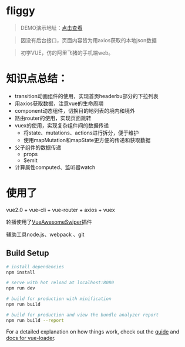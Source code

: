 # fliggy

> DEMO演示地址：[点击查看](http://classical.yancx.cn/Fliggy)

> 因没有后台接口，页面内容皆为用axios获取的本地json数据

> 初学VUE，仿的阿里飞猪的手机端web。



# 知识点总结：

- transition动画组件的使用，实现首页headerbu部分的下拉列表
- 用axios获取数据，注意vue的生命周期
- component动态组件，切换目的地列表的境内和境外
- 路由router的使用，实现页面跳转
- vuex的使用，实现复杂组件间的数据传递
  - 将state、mutations、actions进行拆分，便于维护
  - 使用mapMutation和mapState更方便的传递和获取数据
- 父子组件的数据传递
  - props
  - $emit
- 计算属性computed、监听器watch



# 使用了

 vue2.0 + vue-cli + vue-router + axios + vuex

 轮播使用了[VueAwesomeSwiper](https://github.com/surmon-china/vue-awesome-swiper)插件

 辅助工具node.js、webpack 、git

## Build Setup

``` bash
# install dependencies
npm install

# serve with hot reload at localhost:8080
npm run dev

# build for production with minification
npm run build

# build for production and view the bundle analyzer report
npm run build --report
```

For a detailed explanation on how things work, check out the [guide](http://vuejs-templates.github.io/webpack/) and [docs for vue-loader](http://vuejs.github.io/vue-loader).
